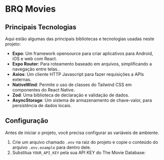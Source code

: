 # BRQ Movies

## Principais Tecnologias

Aqui estão algumas das principais bibliotecas e tecnologias usadas neste projeto:

- **Expo**: Um framework opensource para criar aplicativos para Android, iOS e web com React.
- **Expo Router**: Para roteamento baseado em arquivos, simplificando a navegação entre telas..
- **Axios**: Um cliente HTTP Javascript para fazer requisições a APIs externas.
- **NativeWind**: Permite o uso de classes do Tailwind CSS em componentes do React Native.
- **Zod**: Uma biblioteca de declaração e validação de dados.
- **AsyncStorage**: Um sistema de armazenamento de chave-valor, para persistência de dados locais.

## Configuração

Antes de iniciar o projeto, você precisa configurar as variáveis de ambiente.

1.  Crie um arquivo chamado `.env` na raiz do projeto e copie o conteúdo do arquivo `.env.example` para dentro dele.
2.  Substitua `YOUR_API_KEY` pela sua API KEY do The Movie Database:
